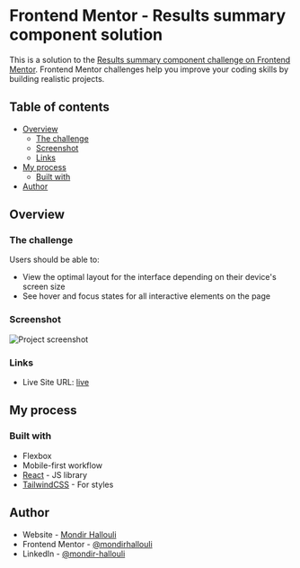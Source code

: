 # Frontend Mentor - Results summary component solution

This is a solution to the [Results summary component challenge on Frontend Mentor](https://www.frontendmentor.io/challenges/results-summary-component-CE_K6s0maV). Frontend Mentor challenges help you improve your coding skills by building realistic projects. 

## Table of contents

- [Overview](#overview)
  - [The challenge](#the-challenge)
  - [Screenshot](#screenshot)
  - [Links](#links)
- [My process](#my-process)
  - [Built with](#built-with)
- [Author](#author)

## Overview

### The challenge

Users should be able to:

- View the optimal layout for the interface depending on their device's screen size
- See hover and focus states for all interactive elements on the page

### Screenshot

![Project screenshot](/public/screenshot1.jpg)

### Links

- Live Site URL: [live](https://your-live-site-url.com)

## My process

### Built with

- Flexbox
- Mobile-first workflow
- [React](https://reactjs.dev/) - JS library
- [TailwindCSS](https://tailwindcss.com/) - For styles

## Author

- Website - [Mondir Hallouli](https://www.mh-portfolio.pages.com)
- Frontend Mentor - [@mondirhallouli](https://www.frontendmentor.io/profile/mondirhallouli)
- LinkedIn - [@mondir-hallouli](https://www.linkedin.com/in/mondir-hallouli)
